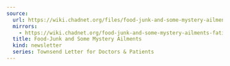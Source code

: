 ```yaml
---
source:
  url: https://wiki.chadnet.org/files/food-junk-and-some-mystery-ailments-fatigue-alzheimers-colitis-immunodeficiency
  mirrors:
    - https://wiki.chadnet.org/food-junk-and-some-mystery-ailments-fatigue-alzheimers-colitis-immunodeficiency
  title: Food-Junk and Some Mystery Ailments
  kind: newsletter
  series: Townsend Letter for Doctors & Patients
---
```

